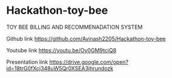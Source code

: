 # Hackathon-toy-bee
TOY BEE BILLING AND RECOMMENADATION SYSTEM

Github link
https://github.com/Avinash2205/Hackathon-toy-bee

Youtube link 
https://youtu.be/Ov0GM9tcjQ8

Presentation link
https://drive.google.com/open?id=18trG0fXcj348uW5Qr0XSEA3jhrundozk


